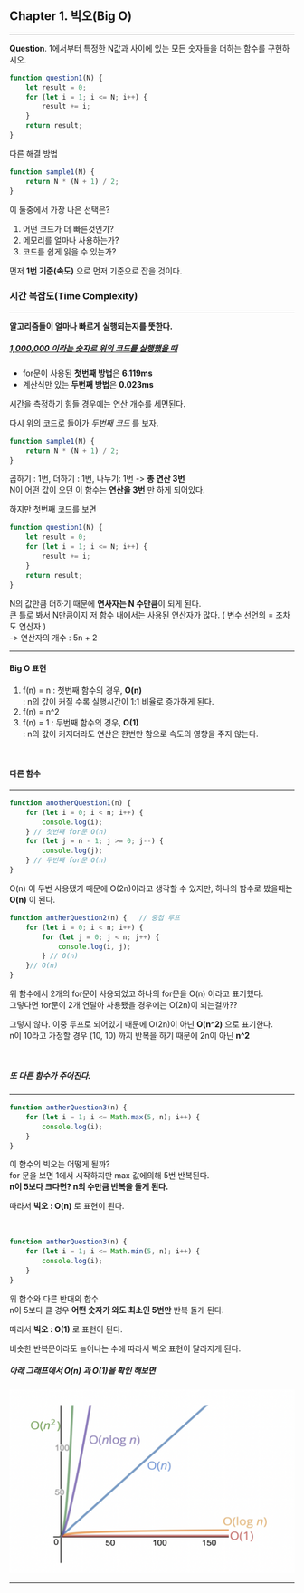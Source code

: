 ## Chapter 1. 빅오(Big O)

___

**Question**. 1에서부터 특정한 N값과 사이에 있는 모든 숫자들을 더하는 함수를 구현하시오. 

```javascript
function question1(N) {
    let result = 0;
    for (let i = 1; i <= N; i++) {
        result += i;
    }
    return result;
}
```
다른 해결 방법
```javascript
function sample1(N) {
    return N * (N + 1) / 2;
}
```

이 둘중에서 가장 나은 선택은?
1. 어떤 코드가 더 빠른것인가?
2. 메모리를 얼마나 사용하는가?
3. 코드를 쉽게 읽을 수 있는가?
       
먼저 **1번 기준(속도)** 으로 먼저 기준으로 잡을 것이다.

### 시간 복잡도(Time Complexity)
___
**알고리즘들이 얼마나 빠르게 실행되는지를 뚯한다.**

##### <u>1,000,000 이라는 숫자로 위의 코드를 실행했을 때</u>
- for문이 사용된 **첫번째 방법**은 **6.119ms**
- 계산식만 있는 **두번째 방법**은 **0.023ms**

시간을 측정하기 힘들 경우에는 연산 개수를 세면된다.       
        
다시 위의 코드로 돌아가 *두번째 코드* 를 보자.
```javascript
function sample1(N) {
    return N * (N + 1) / 2;
}
```
곱하기 : 1번, 더하기 : 1번, 나누기: 1번 -> **총 연산 3번**      
N이 어떤 값이 오던 이 함수는 **연산을 3번** 만 하게 되어있다.      
        
하지만 첫번째 코드를 보면
```javascript
function question1(N) {
    let result = 0;
    for (let i = 1; i <= N; i++) {
        result += i;
    }
    return result;
}
```
N의 값만큼 더하기 때문에 **연사자는 N 수만큼**이 되게 된다.       
큰 틀로 봐서 N만큼이지 저 함수 내에서는 사용된 연산자가 많다. ( 변수 선언의 = 조차도 연산자 )       
-> 연산자의 개수 : 5n + 2 

___
#### Big O 표현

1. f(n) = n   :  첫번째 함수의 경우, **O(n)**      
: n의 값이 커질 수록 실행시간이 1:1 비율로 증가하게 된다.
2. f(n) = n^2
3. f(n) = 1   :  두번째 함수의 경우, **O(1)**      
: n의 값이 커지더라도 연산은 한번만 함으로 속도의 영향을 주지 않는다.

<br/>

#### 다른 함수
___
```javascript
function anotherQuestion1(n) {
    for (let i = 0; i < n; i++) {
        console.log(i);
    } // 첫번째 for문 O(n)
    for (let j = n - 1; j >= 0; j--) {
        console.log(j);
    } // 두번째 for문 O(n)
}
```
O(n) 이 두번 사용됐기 때문에 O(2n)이라고 생각할 수 있지만,
하나의 함수로 봤을때는 **O(n)** 이 된다.     

```javascript
function antherQuestion2(n) {   // 중첩 루프 
    for (let i = 0; i < n; i++) {
        for (let j = 0; j < n; j++) {
            console.log(i, j);
        } // O(n)
    }// O(n)
}
```
위 함수에서 2개의 for문이 사용되었고 하나의 for문을 O(n) 이라고 표기했다.     
그렇다면 for문이 2개 연달아 사용됐을 경우에는 O(2n)이 되는걸까??       

그렇지 않다. 이중 루프로 되어있기 때문에 O(2n)이 아닌 **O(n^2)** 으로 표기한다.       
n이 10라고 가정할 경우 (10, 10) 까지 반복을 하기 때문에 2n이 아닌 **n^2**

<br/>

##### 또 다른 함수가 주어진다.
___
```javascript
function antherQuestion3(n) {
    for (let i = 1; i <= Math.max(5, n); i++) {
        console.log(i);
    }
}
```
이 함수의 빅오는 어떻게 될까?       
for 문을 보면 1에서 시작하지만 max 값에의해 5번 반복된다.       
**n이 5보다 크다면? n의 수만큼 반복을 돌게 된다.**       
        
따라서 **빅오 : O(n)** 로 표현이 된다.

<br/>

```javascript
function antherQuestion3(n) {
    for (let i = 1; i <= Math.min(5, n); i++) {
        console.log(i);
    }
}
```
위 함수와 다른 반대의 함수     
n이 5보다 클 경우 **어떤 숫자가 와도 최소인 5번만** 반복 돌게 된다.

따라서 **빅오 : O(1)** 로 표현이 된다.

비슷한 반복문이라도 늘어나는 수에 따라서 빅오 표현이 달라지게 된다.

##### 아래 그래프에서 O(n) 과 O(1)을 확인 해보면

![](./img/time.png)

___



